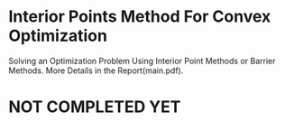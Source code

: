 # Interior Points Method For Convex Optimization
Solving an Optimization Problem Using Interior Point Methods or Barrier Methods. More Details in the Report(main.pdf).
# NOT COMPLETED YET
